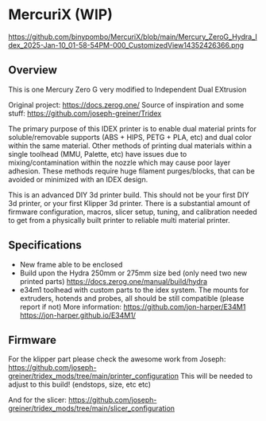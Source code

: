 # MercuriX (WIP)

https://github.com/binypombo/MercuriX/blob/main/Mercury_ZeroG_Hydra_Idex_2025-Jan-10_01-58-54PM-000_CustomizedView14352426366.png

## Overview

This is one Mercury Zero G very modified to Independent Dual EXtrusion

Original project:
https://docs.zerog.one/
Source of inspiration and some stuff:
https://github.com/joseph-greiner/Tridex

The primary purpose of this IDEX printer is to enable dual material prints for soluble/removable supports (ABS + HIPS, PETG + PLA, etc) and dual color within the same material. 
Other methods of printing dual materials within a single toolhead (MMU, Palette, etc) have issues due to mixing/contamination within the nozzle which may cause poor layer adhesion. These methods require huge filament purges/blocks, that can be avoided or minimized with an IDEX design.

This is an advanced DIY 3d printer build. This should not be your first DIY 3d printer, or your first Klipper 3d printer. There is a substantial amount of firmware configuration, macros, slicer setup, tuning, and calibration needed to get from a physically built printer to reliable multi material printer.

## Specifications

- New frame able to be enclosed
- Build upon the Hydra 250mm or 275mm size bed (only need two new printed parts)
  https://docs.zerog.one/manual/build/hydra
- e34m1 toolhead with custom parts to the idex system. The mounts for extruders, hotends and probes, all should be still compatible (please report if not)
  More information:
  https://github.com/jon-harper/E34M1
  https://jon-harper.github.io/E34M1/

## Firmware

For the klipper part please check the awesome work from Joseph:
https://github.com/joseph-greiner/tridex_mods/tree/main/printer_configuration
This will be needed to adjust to this build! (endstops, size, etc etc)

And for the slicer:
https://github.com/joseph-greiner/tridex_mods/tree/main/slicer_configuration


